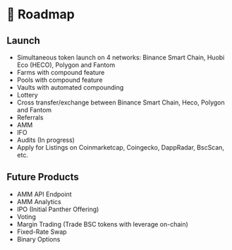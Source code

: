 # 🎯 Roadmap

## Launch <a id="launch"></a>

* Simultaneous token launch on 4 networks: Binance Smart Chain, Huobi Eco \(HECO\), Polygon and Fantom
* Farms with compound feature
* Pools with compound feature
* Vaults with automated compounding
* Lottery
* Cross transfer/exchange between Binance Smart Chain, Heco, Polygon and Fantom
* Referrals
* AMM
* IFO
* Audits \(In progress\)
* Apply for Listings on Coinmarketcap, Coingecko, DappRadar, BscScan, etc.

## Future Products <a id="other-products"></a>

* AMM API Endpoint
* AMM Analytics
* IPO \(Initial Panther Offering\)
* Voting
* Margin Trading \(Trade BSC tokens with leverage on-chain\)
* Fixed-Rate Swap
* Binary Options

​

